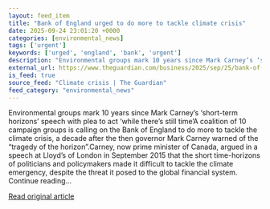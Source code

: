 ```yaml
---
layout: feed_item
title: "Bank of England urged to do more to tackle climate crisis"
date: 2025-09-24 23:01:20 +0000
categories: [environmental_news]
tags: ['urgent']
keywords: ['urged', 'england', 'bank', 'urgent']
description: "Environmental groups mark 10 years since Mark Carney’s ‘short-term horizons’ speech with plea to act ‘while there’s still time’A coalition of 10 campaign gro..."
external_url: https://www.theguardian.com/business/2025/sep/25/bank-of-england-tackle-climate-crisis-mark-carney-greepeace
is_feed: true
source_feed: "Climate crisis | The Guardian"
feed_category: "environmental_news"
---
```


Environmental groups mark 10 years since Mark Carney’s ‘short-term horizons’ speech with plea to act ‘while there’s still time’A coalition of 10 campaign groups is calling on the Bank of England to do more to tackle the climate crisis, a decade after the then governor Mark Carney warned of the “tragedy of the horizon”.Carney, now prime minister of Canada, argued in a speech at Lloyd’s of London in September 2015 that the short time-horizons of politicians and policymakers made it difficult to tackle the climate emergency, despite the threat it posed to the global financial system. Continue reading...

[Read original article](https://www.theguardian.com/business/2025/sep/25/bank-of-england-tackle-climate-crisis-mark-carney-greepeace)
